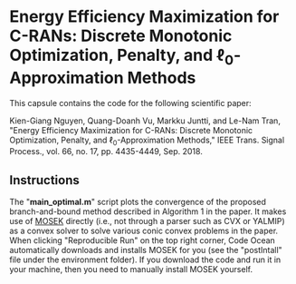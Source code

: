 # Energy Efficiency Maximization for C-RANs: Discrete Monotonic Optimization, Penalty, and $\ell_{0}$-Approximation Methods

This capsule contains the code for the following scientific paper:

Kien-Giang Nguyen, Quang-Doanh Vu, Markku Juntti, and Le-Nam Tran, "Energy Efficiency Maximization for C-RANs: Discrete Monotonic Optimization, Penalty, and $\ell_{0}$-Approximation Methods," IEEE Trans. Signal Process., vol. 66, no. 17, pp. 4435-4449, Sep. 2018.

## Instructions
The "**main_optimal.m**" script plots the convergence of the proposed branch-and-bound method described in Algorithm 1 in the paper. It makes use of [MOSEK](https://www.mosek.com/) directly (i.e., not through a parser such as CVX or YALMIP) as a convex solver to solve various conic convex problems in the paper. When clicking "Reproducible Run" on the top right corner, Code Ocean automatically downloads and installs MOSEK for you (see the "postIntall" file under the environment folder). If you download the code and run it in your machine, then you need to manually install MOSEK yourself.